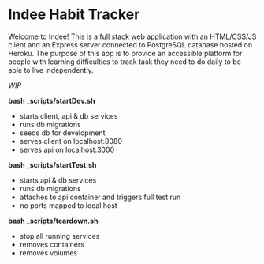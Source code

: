 # Indee Habit Tracker

Welcome to Indee! This is a full stack web application with an HTML/CSS/JS client and an Express server connected to PostgreSQL database hosted on Heroku. The purpose of this app is to provide an accessible platform for people with learning difficulties to track task they need to do daily to be able to live independently.

*WIP*

**bash _scripts/startDev.sh**
- starts client, api & db services
- runs db migrations
- seeds db for development
- serves client on localhost:8080
- serves api on localhost:3000

**bash _scripts/startTest.sh**
- starts api & db services
- runs db migrations
- attaches to api container and triggers full test run
- no ports mapped to local host

**bash _scripts/teardown.sh**
- stop all running services
- removes containers
- removes volumes

